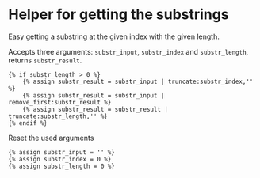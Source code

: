 # Helper for getting the substrings

Easy getting a substring at the given index with the given length.

Accepts three arguments: `substr_input`, `substr_index` and `substr_length`, returns `substr_result`.

``` django
{% if substr_length > 0 %}
    {% assign substr_result = substr_input | truncate:substr_index,'' %}
    {% assign substr_result = substr_input | remove_first:substr_result %}
    {% assign substr_result = substr_result | truncate:substr_length,'' %}
{% endif %}

```

Reset the used arguments

``` django
{% assign substr_input = '' %}
{% assign substr_index = 0 %}
{% assign substr_length = 0 %}
```
